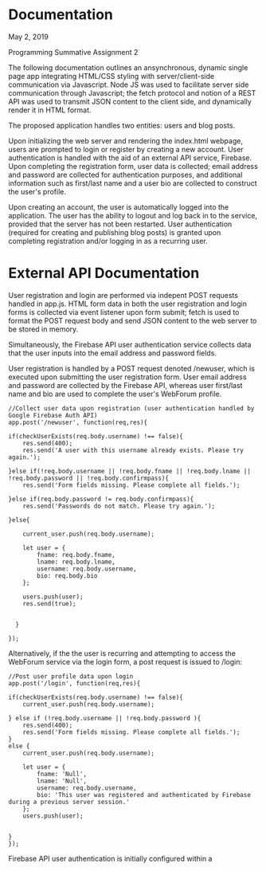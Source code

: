 # Documentation

May 2, 2019

Programming Summative Assignment 2

The following documentation outlines an ansynchronous, dynamic single page app integrating HTML/CSS styling with server/client-side communication via Javascript. Node JS was used to facilitate server side communication through Javascript; the fetch protocol and notion of a REST API was used to transmit JSON content to the client side, and dynamically render it in HTML format.

The proposed application handles two entities: users and blog posts.

Upon initializing the web server and rendering the index.html webpage, users are prompted to login or register by creating a new account. User authentication is handled with the aid of an external API service, Firebase. Upon completing the registration form, user data is collected; email address and password are collected for authentication purposes, and additional information such as first/last name and a user bio are collected to construct the user's profile. 

Upon creating an account, the user is automatically logged into the application. The user has the ability to logout and log back in to the service, provided that the server has not been restarted. User authentication (required for creating and publishing blog posts) is granted upon completing registration and/or logging in as a recurring user.

# External API Documentation

User registration and login are performed via indepent POST requests handled in app.js. HTML form data in both the user registration and login forms is collected via event listener upon form submit; fetch is used to format the POST request body and send JSON content to the web server to be stored in memory.

Simultaneously, the Firebase API user authentication service collects data that the user inputs into the email address and password fields. 

User registration is handled by a POST request denoted /newuser, which is executed upon submitting the user registration form.
User email address and password are collected by the Firebase API, whereas user first/last name and bio are used to complete the user's WebForum profile.

	//Collect user data upon registration (user authentication handled by Google Firebase Auth API)
	app.post('/newuser', function(req,res){
	
    if(checkUserExists(req.body.username) !== false){
        res.send(400);
        res.send('A user with this username already exists. Please try again.');
    
    }else if(!req.body.username || !req.body.fname || !req.body.lname || !req.body.password || !req.body.confirmpass){
        res.send('Form fields missing. Please complete all fields.');
    
    }else if(req.body.password != req.body.confirmpass){
        res.send('Passwords do not match. Please try again.');
    
    }else{
		
        current_user.push(req.body.username);

        let user = {
            fname: req.body.fname,
            lname: req.body.lname,	
            username: req.body.username,
            bio: req.body.bio
        };

        users.push(user);	
        res.send(true);     
		
		
  	  }

	});

Alternatively, if the the user is recurring and attempting to access the WebForum service via the login form, a post request is issued to /login:

	//Post user profile data upon login
	app.post('/login', function(req,res){
	
    if(checkUserExists(req.body.username) !== false){
        current_user.push(req.body.username);
    
    } else if (!req.body.username || !req.body.password ){
        res.send(400);
        res.send('Form fields missing. Please complete all fields.');
    }
    else {
        current_user.push(req.body.username);
      
        let user = {
            fname: 'Null',
            lname: 'Null',	
            username: req.body.username,
            bio: 'This user was registered and authenticated by Firebase during a previous server session.'
        };
        users.push(user);

        
    }
	});


Firebase API user authentication is initially configured within a <script> tag in index.html and implemented in index.js.

Initially, the external API is called and setup in index.html:


	<script>
	//Initialize Firebase authentication
	const config = {
		apiKey: "AIzaSyDHnMD4FJcvRcy2NsVKRJ-FGHT_geeC2O8",
		authDomain: "prog-web-app-beacc.firebaseapp.com",
		databaseURL: "https://prog-web-app-beacc.firebaseio.com",
		projectId: "prog-web-app-beacc",
		storageBucket: "prog-web-app-beacc.appspot.com",
		messagingSenderId: "40206756427"
	};
	firebase.initializeApp(config);
	const auth = firebase.auth();
	</script>

In index. js, the API is initialized through a real time listener for authentication state change (logged in/logged out). Upon logging into the server, post methods are enabled such that a logged in user has the capability to initialize a new forum post.


	auth.onAuthStateChanged(firebaseUser => {
  	if(firebaseUser){
  	 console.log(firebaseUser);
   	 btnLogout.classList.remove('d-none');
   	 btnMyPosts.classList.remove('d-none');
	btnLoginheader.classList.add('d-none');
    	btnRegisterheader.classList.add('d-none');
    //Prevent users who are not logged in from initating new post entry
    btnCreatePost.classList.remove('d-none');
  	} else {
   	 console.log('Not logged in.');
   	 btnLogout.classList.add('d-none');
 	 }
	});


User logged-in and registration status are regulated via the following commands, which execute on submit of the user registration and login forms, respectively:

	btnRegister.addEventListener('click', e => {
  	const email = txtEmail_Reg.value;
  	const pass = txtPassword_Reg.value;
  	const promise = auth.createUserWithEmailAndPassword(email,pass);
  	promise.catch(e => console.log(e.message));

	});
	btnLogin.addEventListener('click', e => {
  	const email = txtEmail.value;
  	const pass = txtPassword.value;
  	const promise = auth.signInWithEmailAndPassword(email,pass);
  	promise.catch(e => console.log(e.message));
	});

Given the asynchronous nature of this app and the lack of external database support, registered users are retained within Firebase API, regardless of server restart. For demonstration purposes, existing users listed in app.js have also been pre-registered in the Firebase API authentication service. Assuming functionality on a live web hosting service with access to a database, registered user data will be retained between server reloads in the event that a recurring user login occurs. 

In order to initiate a new forum post, user login must be successfully handled by the Firebase API. If proper authentication does not occur, the button to create a new WebForum post is not visible and hence not clickable for the user; the user cannot physically initiate a /createpost POST request without prior authentication from the Firebase API.

On submit of the /newuser or /login posts request, both the login and user registration forms assign a temporary 'current user' value. This value is used to list appropriate data under 'My Posts' and properly accredit the post author when a new post is created in the system.

Upon registering to the WebForum system, the user can proceed to create a new blog post to be posted on the service. A new post is issued via a /createpost POST request:
 
 	// Create a new forum post
	app.post('/createpost',function(req,resp){
	
    if(!req.body.posttitle || !req.body.postdate || !req.body.postcontent ){
		
        resp.send(400);
        resp.send('Form fields missing. Please try again.');
    }else if (checkPostExists(req.body.posttitle) !== false){
        resp.status(400);
        resp.send('A post with this title already exists in the system. Please try again.');
	
    }else{
        let post= {
            posttitle: req.body.posttitle,
            postauthor: current_user[0],
            postdate: req.body.postdate,
            postcontent: req.body.postcontent,
        };
		
        posts.push(post);
        my_posts.push(post);
		
    }
	});



Further, all users of the site (regardless of login status) can perform GET requests which generate lists of all users and posts currently hosted by the WebForum site. 


To generate the current user directory, a GET request to /users is issued in the 'User Directory' modal:

	app.get("/users/", function(req,res) {
	res.send(users)
	});


Similarly, to generate the current post library,  a GET request to /users is issued in the 'Post Library' modal:

	app.get("/posts/", function(req,res) {
	res.send(posts)
	});
	
The current logged-in user can also generate a library of their personal posts via a GET request to /myposts in the 'My Library' modal:

	app.get("/myposts/", function(req,res) {
	res.send(my_posts)
	});

Additionally, users can search for individual users or posts depending on user email address, first name, or last name, as well as post title and post author.

A JavaScript function inititalized in index.html is used to dynamically pull text content from a search query field upon button click. When this information is collected, a GET request is initialized to retrieve user- or post- specific data. Each GET request for /users and /posts is subseqeuntly renderend in a dynamic HTML modal:

For example, searching for users by username (email address):

	app.get("/users/:username", function(req,res){
		let index = checkUserExists(req.params.username);
	if(index !== false){
		res.send(users[index]);
	}else{
		res.send({"nonefound":"No user found with this email address."});
	}

	})

Searching for users by first name:

	app.get("/users/fname/:fname", function(req,res){
	let index = checkFnameUserExists(req.params.fname);
	if(index !== false){
		res.send(users[index]);
	}else{
		res.send({"nonefound":"No user found with this first name."});
	}

	})

Searching for users by last name:

	app.get("/users/lname/:lname", function(req,res){
	let index = checkLnameUserExists(req.params.lname);
	if(index !== false){
		res.send(users[index]);
	}else{
		res.send({"nonefound":"No user found with this last name."});
	}

	})
	
Similarly, with regards to posts, users can search for posts by title:

	app.get("/posts/:posttitle", function(req,res){
	let index = checkPostExists(req.params.posttitle);
	if(index !== false){
		res.send(posts[index]);
	}else{
		res.send("No post found with this title.");
	}

	})


As well as search for post by author (email address):

	app.get("/posts/author/:postauthor", function(req,res){
	let index = checkPostAuthorExists(req.params.postauthor);
	if(index !== false){
		res.send(posts[index]);
	}else{
		res.send("No post found with this author.");
	}

	})

The functions checkUserExists() and checkPostExists() are called to determine whether or not a specific post or user are contained as an existing JSON object within the 'users' or 'posts' arrays.

Lastly, all users, regardless of login status, are able to refresh the current post feed upon button click to 'Refresh Post Feed', initiating a GET request to /posts.

The post feed content is updated upon submission of a new /createpost POST request.

Within the app, new HTML content is dynamically formatted via the fetch API when GET requests are initiated. A for loop is used to iterate through applicable JSON content, creating a new HTML card section and filling content where applicable. The Bootstrap-supported modal structure is used to render HTML content upon button click.
	
The presented WebForum app further supports mobile compatability; all content and navigation (mobile hamburger) are responsive to device width.

Lastly, the WebForum app is deployed to Heroku cloud deployment service.


